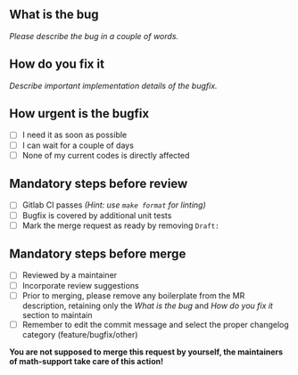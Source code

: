 <!--
ICON

---------------------------------------------------------------
Copyright (C) 2004-2024, DWD, MPI-M, DKRZ, KIT, ETH, MeteoSwiss
Contact information: icon-model.org

See AUTHORS.TXT for a list of authors
See LICENSES/ for license information
SPDX-License-Identifier: CC0-1.0
---------------------------------------------------------------
-->

## What is the bug
_Please describe the bug in a couple of words._
## How do you fix it
_Describe important implementation details of the bugfix._

## How urgent is the bugfix
- [ ] I need it as soon as possible
- [ ] I can wait for a couple of days
- [ ] None of my current codes is directly affected

## Mandatory steps before review
- [ ] Gitlab CI passes _(Hint: use `make format` for linting)_
- [ ] Bugfix is covered by additional unit tests
- [ ] Mark the merge request as ready by removing `Draft:`

## Mandatory steps before merge
- [ ] Reviewed by a maintainer
- [ ] Incorporate review suggestions
- [ ] Prior to merging, please remove any boilerplate from the MR description, retaining only the _What is the bug_ and _How do you fix it_ section to maintain
- [ ] Remember to edit the commit message and select the proper changelog category (feature/bugfix/other)

**You are not supposed to merge this request by yourself, the maintainers of math-support take care of this action!**
